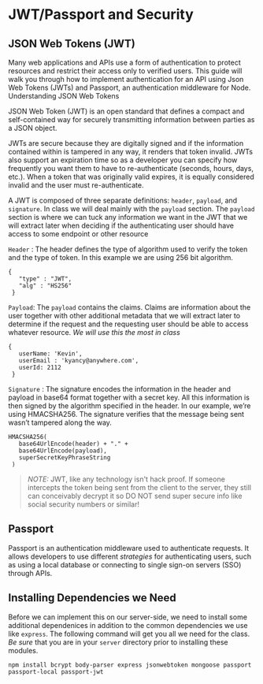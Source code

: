 # JWT/Passport and Security

## JSON Web Tokens (JWT)
Many web applications and APIs use a form of authentication to protect resources and restrict their access only to verified users. This guide will walk you through how to implement authentication for an API using Json Web Tokens (JWTs) and Passport, an authentication middleware for Node.
Understanding JSON Web Tokens

JSON Web Token (JWT) is an open standard that defines a compact and self-contained way for securely transmitting information between parties as a JSON object.

JWTs are secure because they are digitally signed and if the information
contained within is tampered in any way, it renders that token invalid. JWTs also support an expiration time so as a developer you can specify how frequently you want them to have to re-authenticate (seconds, hours, days, etc.). When a token that was originally valid expires, it is equally considered invalid and the user must re-authenticate.

A JWT is composed of three separate definitions: `header`, `payload`, and `signature`. In class we will deal mainly with the `payload` section. The `payload` section is where we can tuck any information we want in the JWT that we will extract later when deciding if the authenticating user should have access to some endpoint or other resource 

`Header` : The header defines the type of algorithm used to verify the token and the type of token. In this example we are using 256 bit algorithm.
```
{
   "type" : "JWT",
   "alg" : "HS256"
 }
```
`Payload`: The `payload` contains the claims. Claims are information about the user together with other additional metadata that we will extract later to determine if the request and the requesting user should be able to access whatever resource. *We will use this the most in class*
```
{
   userName: 'Kevin',
   userEmail : 'kyancy@anywhere.com',
   userId: 2112
 }
```

`Signature` : The signature encodes the information in the header and payload in base64 format together with a secret key. All this information is then signed by the algorithm specified in the header. In our example, we’re using HMACSHA256. The signature verifies that the message being sent wasn’t tampered along the way.
```
HMACSHA256(
   base64UrlEncode(header) + "." +
   base64UrlEncode(payload),
   superSecretKeyPhraseString
 )
```

> *NOTE:* JWT, like any technology isn't hack proof. If someone intercepts the token being sent from the client to the server, they still can conceivably decrypt it so DO NOT send super secure info like social security numbers or similar!

## Passport
Passport is an authentication middleware used to authenticate requests. It allows developers to use different *strategies* for authenticating users, such as using a local database or connecting to single sign-on servers (SSO) through APIs.

## Installing Dependencies we Need
Before we can implement this on our server-side, we need to install some additional dependenices in addition to the common dependencies we use like `express`. The following command will get you all we need for the class. *Be sure* that you are in your `server` directory prior to installing these modules.

```
npm install bcrypt body-parser express jsonwebtoken mongoose passport passport-local passport-jwt
```

